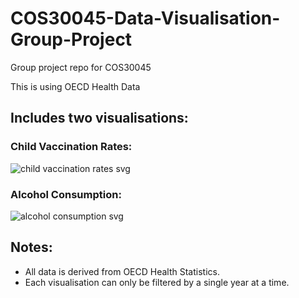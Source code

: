 # COS30045-Data-Visualisation-Group-Project
Group project repo for COS30045

This is using OECD Health Data
## Includes two visualisations:
### Child Vaccination Rates:
![child vaccination rates svg](https://github.com/user-attachments/assets/6b4d5ce2-21a2-4ef5-b685-7f3ab84df913)
### Alcohol Consumption:
![alcohol consumption svg](https://github.com/user-attachments/assets/bd2e1312-3452-4f03-afc4-6e945df24763)
## Notes:
- All data is derived from OECD Health Statistics.
- Each visualisation can only be filtered by a single year at a time.
